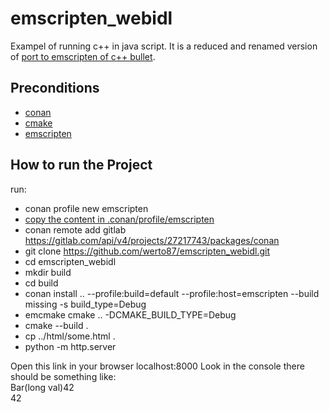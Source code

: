 # emscripten_webidl
Exampel of running c++ in java script. It is a reduced and renamed version of [port to emscripten of c++ bullet](https://github.com/kripken/ammo.js/tree/main).
## Preconditions
- [conan](https://conan.io/)
- [cmake](https://cmake.org/)
- [emscripten](https://emscripten.org/docs/getting_started/downloads.html)
## How to run the Project

run:
- conan profile new emscripten
- [copy the content in .conan/profile/emscripten](https://gitlab.com/werto87/conan-the-example/-/blob/master/emscripten) 
- conan remote add gitlab https://gitlab.com/api/v4/projects/27217743/packages/conan
- git clone https://github.com/werto87/emscripten_webidl.git
- cd emscripten_webidl
- mkdir build
- cd build
- conan install .. --profile:build=default --profile:host=emscripten --build missing  -s build_type=Debug
- emcmake cmake .. -DCMAKE_BUILD_TYPE=Debug
- cmake --build .
- cp ../html/some.html .
- python -m http.server
  
Open this link in your browser localhost:8000
Look in the console there should be something like:   
Bar(long val)42  
42
  
